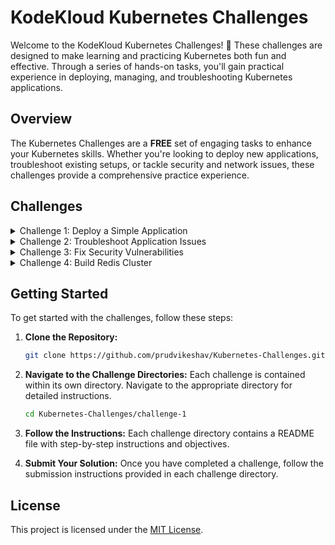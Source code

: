 
# KodeKloud Kubernetes Challenges

Welcome to the KodeKloud Kubernetes Challenges! 🚀 These challenges are designed to make learning and practicing Kubernetes both fun and effective. Through a series of hands-on tasks, you'll gain practical experience in deploying, managing, and troubleshooting Kubernetes applications.

## Overview

The Kubernetes Challenges are a **FREE** set of engaging tasks to enhance your Kubernetes skills. Whether you're looking to deploy new applications, troubleshoot existing setups, or tackle security and network issues, these challenges provide a comprehensive practice experience.

## Challenges

<details>
  <summary>Challenge 1: Deploy a Simple Application</summary>
  <!-- Add the specific details or instructions for Challenge 1 here -->
</details>

<details>
  <summary>Challenge 2: Troubleshoot Application Issues</summary>
  <!-- Add the specific details or instructions for Challenge 2 here -->
</details>

<details>
  <summary>Challenge 3: Fix Security Vulnerabilities</summary>
  <!-- Add the specific details or instructions for Challenge 3 here -->
</details>

<details>
  <summary>Challenge 4: Build Redis Cluster</summary>
  [ Challenge 4 .](https://github.com/prudvikeshav/Kubernetes-Challenges/blob/main/Challange%204)
</details>

## Getting Started

To get started with the challenges, follow these steps:

1. **Clone the Repository:**

   ```bash
   git clone https://github.com/prudvikeshav/Kubernetes-Challenges.git
   ```

2. **Navigate to the Challenge Directories:**
   Each challenge is contained within its own directory. Navigate to the appropriate directory for detailed instructions.

   ```bash
   cd Kubernetes-Challenges/challenge-1
   ```

3. **Follow the Instructions:**
   Each challenge directory contains a README file with step-by-step instructions and objectives.

4. **Submit Your Solution:**
   Once you have completed a challenge, follow the submission instructions provided in each challenge directory.

## License

This project is licensed under the [MIT License](LICENSE).
